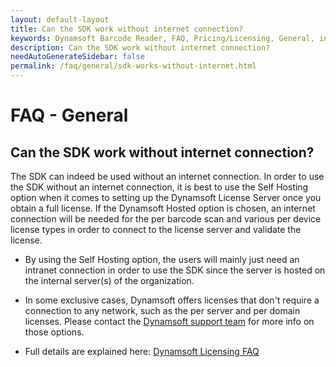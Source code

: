 ```yaml
---
layout: default-layout
title: Can the SDK work without internet connection?
keywords: Dynamsoft Barcode Reader, FAQ, Pricing/Licensing, General, internet
description: Can the SDK work without internet connection?
needAutoGenerateSidebar: false
permalink: /faq/general/sdk-works-without-internet.html
---
```


# FAQ - General

## Can the SDK work without internet connection?

The SDK can indeed be used without an internet connection. In order to use the SDK without an internet connection, it is best to use the Self Hosting option when it comes to setting up the Dynamsoft License Server once you obtain a full license. If the Dynamsoft Hosted option is chosen, an internet connection will be needed for the per barcode scan and various per device license types in order to connect to the license server and validate the license.

- By using the Self Hosting option, the users will mainly just need an intranet connection in order to use the SDK since the server is hosted on the internal server(s) of the organization.

- In some exclusive cases, Dynamsoft offers licenses that don't require a connection to any network, such as the per server and per domain licenses. Please contact the [Dynamsoft support team](https://www.dynamsoft.com/company/contact/) for more info on those options.

- Full details are explained here: [Dynamsoft Licensing FAQ](https://www.dynamsoft.com/license-server/docs/about/licensefaq.html?ver=latest#can-i-use-dynamsoft-sdks-in-an-environment-with-no-internet-connection)
